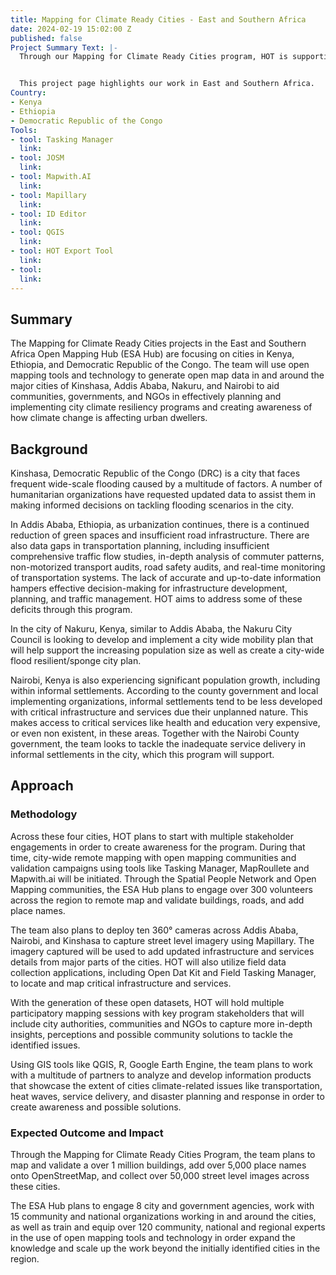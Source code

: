 ```yaml
---
title: Mapping for Climate Ready Cities - East and Southern Africa
date: 2024-02-19 15:02:00 Z
published: false
Project Summary Text: |-
  Through our Mapping for Climate Ready Cities program, HOT is supporting the development of a thriving ecosystem focused on creation, interpretation, and use of maps to respond to and reduce climate risks in urban areas across four priority regions.


  This project page highlights our work in East and Southern Africa.
Country:
- Kenya
- Ethiopia
- Democratic Republic of the Congo
Tools:
- tool: Tasking Manager
  link: 
- tool: JOSM
  link: 
- tool: Mapwith.AI
  link: 
- tool: Mapillary
  link: 
- tool: ID Editor
  link: 
- tool: QGIS
  link: 
- tool: HOT Export Tool
  link: 
- tool: 
  link: 
---
```


## Summary
The Mapping for Climate Ready Cities projects in the East and Southern Africa Open Mapping Hub (ESA Hub) are focusing on cities in Kenya, Ethiopia, and Democratic Republic of the Congo. The team will use open mapping tools and technology to generate open map data in and around the major cities of Kinshasa, Addis Ababa, Nakuru, and Nairobi to aid communities, governments, and NGOs in effectively planning and implementing city climate resiliency programs and creating awareness of how climate change is affecting urban dwellers.

## Background
Kinshasa, Democratic Republic of the Congo (DRC) is a city that faces frequent wide-scale flooding caused by a multitude of factors. A number of humanitarian organizations have requested updated data to assist them in making informed decisions on tackling flooding scenarios in the city. 

In Addis Ababa, Ethiopia, as urbanization continues, there is a continued reduction of green spaces and insufficient road infrastructure. There are also data gaps in transportation planning, including insufficient comprehensive traffic flow studies, in-depth analysis of commuter patterns, non-motorized transport audits, road safety audits, and real-time monitoring of transportation systems. The lack of accurate and up-to-date information hampers effective decision-making for infrastructure development, planning, and traffic management. HOT aims to address some of these deficits through this program.

In the city of Nakuru, Kenya, similar to Addis Ababa, the Nakuru City Council is looking to develop and implement a city wide mobility plan that will help support the increasing population size as well as create a city-wide flood resilient/sponge city plan. 

Nairobi, Kenya is also experiencing significant population growth, including within informal settlements. According to the county government and local implementing organizations, informal settlements tend to be less developed with critical infrastructure and services due their unplanned nature. This makes access to critical services like health and education very expensive, or even non existent, in these areas. Together with the Nairobi County government, the team looks to tackle the inadequate service delivery in informal settlements in the city, which this program will support.

## Approach

### Methodology
Across these four cities, HOT plans to start with multiple stakeholder engagements in order to create awareness for the program. During that time, city-wide remote mapping with open mapping communities and validation campaigns using tools like Tasking Manager, MapRoullete and Mapwith.ai will be initiated. Through the Spatial People Network and Open Mapping communities, the ESA Hub plans to engage over 300 volunteers across the region to remote map and validate buildings, roads, and add place names.

The team also plans to deploy ten 360° cameras across Addis Ababa, Nairobi, and Kinshasa to capture street level imagery using Mapillary. The imagery captured will be used to add updated infrastructure and services details from major parts of the cities. HOT will also utilize field data collection applications, including Open Dat Kit and Field Tasking Manager, to locate and map critical infrastructure and services.
 
With the generation of these open datasets, HOT will hold multiple participatory mapping sessions with key program stakeholders that will include city authorities, communities and NGOs to capture more in-depth insights, perceptions and possible community solutions to tackle the identified issues. 

Using GIS tools like QGIS, R, Google Earth Engine, the team plans to work with a multitude of partners to analyze and develop information products that showcase the extent of cities climate-related issues like transportation, heat waves, service delivery, and disaster planning and response in order to create awareness and possible solutions.

### Expected Outcome and Impact
Through the Mapping for Climate Ready Cities Program, the team plans to map and validate a over 1 million buildings, add over 5,000 place names onto OpenStreetMap, and collect over 50,000 street level images across these cities.

The ESA Hub plans to engage 8 city and government agencies, work with 15 community and national organizations working in and around the cities, as well as train and equip over 120 community, national and regional experts in the use of open mapping tools and technology in order expand the knowledge and scale up the work beyond the initially identified cities in the region.
